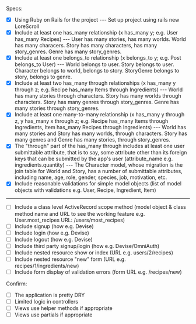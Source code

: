 Specs:

- [X] Using Ruby on Rails for the project
--- Set up project using rails new LoreScroll
- [X] Include at least one has_many relationship (x has_many y; e.g. User has_many Recipes)
--- User has many stories, has many worlds. World has many characers. Story has many characters, has many story_genres. Genre has many story_genres.   
- [X] Include at least one belongs_to relationship (x belongs_to y; e.g. Post belongs_to User)
--- World belongs to user. Story belongs to user. Character belongs to world, belongs to story. StoryGenre belongs to story, belongs to genre. 
- [X] Include at least two has_many through relationships (x has_many y through z; e.g. Recipe has_many Items through Ingredients)
--- World has many stories through characters. Story has many worlds through characters. Story has many genres through story_genres. Genre has many stories through story_genres.  
- [X] Include at least one many-to-many relationship (x has_many y through z, y has_many x through z; e.g. Recipe has_many Items through Ingredients, Item has_many Recipes through Ingredients)
--- World has many stories and Story has many worlds, through characters. Story has many genres and Genre has many stories, through story_genres. 
- [X] The "through" part of the has_many through includes at least one user submittable attribute, that is to say, some attribute other than its foreign keys that can be submitted by the app's user (attribute_name e.g. ingredients.quantity)
--- The Character model, whose migration is the join table for World and Story, has a number of submittable attributes, including name, age, role, gender, species, job, motivation, etc. 
- [X] Include reasonable validations for simple model objects (list of model objects with validations e.g. User, Recipe, Ingredient, Item)
--- 
- [ ] Include a class level ActiveRecord scope method (model object & class method name and URL to see the working feature e.g. User.most_recipes URL: /users/most_recipes)
- [ ] Include signup (how e.g. Devise)
- [ ] Include login (how e.g. Devise)
- [ ] Include logout (how e.g. Devise)
- [ ] Include third party signup/login (how e.g. Devise/OmniAuth)
- [ ] Include nested resource show or index (URL e.g. users/2/recipes)
- [ ] Include nested resource "new" form (URL e.g. recipes/1/ingredients/new)
- [ ] Include form display of validation errors (form URL e.g. /recipes/new)

Confirm:

- [ ] The application is pretty DRY
- [ ] Limited logic in controllers
- [ ] Views use helper methods if appropriate
- [ ] Views use partials if appropriate